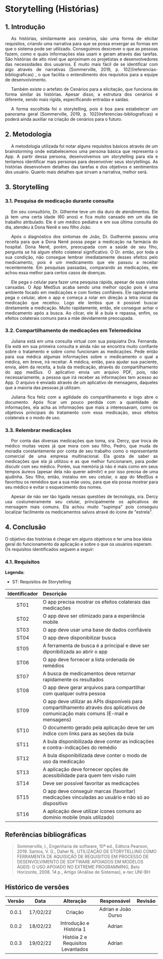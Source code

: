 # Storytelling (Histórias)

## 1. Introdução

<p style="text-indent: 20px; text-align: justify">
As histórias, similarmante aos cenários, são uma forma de elicitar requisitos, criando uma narrativa para que se possa enxergar as formas em que o sistema pode ser utilizado. Conseguimos descrever o que as pessoas fazem, como e quais informações elas usam e geram através das tarefas. São histórias de alto nível que aproximam os projetistas e desenvolvedores das necessidades dos usuários. É muito mais fácil de se identificar com algo através de narrativas [Sommerville, 2019, p. 102](referencias-bibliograficas) , o que facilita o entendimento dos requisitos para a equipe de desenvolvimento.
</p>

<p style="text-indent: 20px; text-align: justify">
Também existe o artefato de Cenários para a elicitação, que funciona de forma similar às histórias. Apesar disso, a estrutura dos cenários é diferente, sendo mais rígida, especificando entradas e saídas.
</p>

<p style="text-indent: 20px; text-align: justify">
A forma escolhida foi o storytelling, pois é boa para estabelecer um panorama geral [Sommerville, 2019, p. 102](referencias-bibliograficas) e poderá ainda auxiliar na criação de cenários para o futuro. 
</p>

## 2. Metodologia

<p style="text-indent: 20px; text-align: justify">
A metodologia utilizada foi notar alguns requisitos básicos através de um brainstorming onde estabelecemos uma persona básica que representa o App. A partir dessa persona, desenvolvemos um storytelling para ela e tentamos identificar mais personas para desenvolver seus storytellings. As histórias desenvolvem detalhes das tarefas e dos objetivos e sentimentos dos usuário. Quanto mais detalhes que sirvam a narrativa, melhor será.
</p>

## 3. Storytelling

### 3.1. Pesquisa de medicação durante consulta

<p style="text-indent: 20px; text-align: justify">
Em seu consultório, Dr. Gilherme teve um dia duro de atendimentos. Ele já tem uma certa idade (60 anos) e fica muito cansado em um dia de trabalho atribulado. Ele é um médico  pediatra e em sua última consulta do dia, atendeu à Dona Nenê e seu filho João.  
</p>

<p style="text-indent: 20px; text-align: justify">
Após o diagnóstico dos sintomas de João, Dr. Guilherme passou uma receita para que a Dona Nenê possa pegar a medicação na farmácia do hospital. Dona Nenê, porém, preocupada com a saúde de seu fiho, pergunta se há algum efeito colateral significativo. O Dr. então, por toda a sua condição, não consegue lembrar imediatamente desses efeitos pelo medicamento, pois é um medicamento que ele passou a receitar recentemente. Em pesquisas passadas, comparando as medicações, ele achou essa melhor para certos casos de doenças.
</p>

<p style="text-indent: 20px; text-align: justify">
Ele pega o celular para fazer uma pesquisa rápida, apesar de suas vistas cansadas. O App MedSus acaba sendo uma melhor opção pois é uma ambiente focado em medicações e com fontes confiáveis. Ele rapidamente pega o celular, abre o app e começa a rolar em direção a letra inicial da medicação que receitou. Logo ele lembra que é possível buscar diretamente a medicação. Muito rapidamente, então, ele consegue achar o medicamento após a busca. Ao clicar, ele lê a bula e repassa, enfim, os efeitos colaterais comuns para a mãe devidamente preocupada.
</p>

### 3.2. Compartilhamento de medicações em Telemedicina

<p style="text-indent: 20px; text-align: justify">
Juliana está em uma consulta virtual com sua psiquiatra Dra. Fernanda. Ela está em sua primeira consulta e ainda não se encontra muito confiante sobre o tratamento e sobre como funcionam as medicações. Pede então para sua médica algumas informações sobre o medicamento o qual a médica, em breve, irá receitar. A médica, então, para ajudar sua paciente, envia, além da receita, a bula da medicação, através do compartilhamento do app medSus. O aplicativo envia um arquivo PDF, pois, não necessariamente, a pessoa que irá receber as informações tem acesso ao App. O arquivo é enviado através de um aplicativo de mensagens, daqueles que a maioria das pessoas já utilizam.
</p>

<p style="text-indent: 20px; text-align: justify">
Juliana fica feliz com a agilidade do compartilhamento e logo abre o documento. Após ficar um pouco perdida com a quantidade de informações, ela acha as informações que mais a interessavam, como os objetivos principais do tratamento com essa medicação, seus efeitos colaterais e o modo de uso.
</p>

### 3.3. Relembrar medicações

<p style="text-indent: 20px; text-align: justify">
Por conta das diversas medicações que toma, sra. Dercy, que troca de médico muitas vezes já que mora com seu filho, Pedro, que muda de moradia constantemente por conta de seu trabalho como o representante comercial de uma empresa multinacional. Ela gosta de saber as medicações que ela já utilizou e as que melhor funcionaram, para poder discutir com seu médico. Porém, sua memória já não é mais como em seus tempos áureos (apesar dela não querer admitir) e por isso precisa de uma ajudinha. Seu filho, então, instalou em seu celular, o app do MedSus e favoritou os remédios que a sua mãe usou, para que ela possa mostrar para seu médico e evitar o esquecimento dos nomes.
</p>
<p style="text-indent: 20px; text-align: justify">
Apesar de não ser tão ligada nessas questões de tecnologia, sra. Dercy usa costumeiramente seu celular, principalmente os aplicativos de mensagem mais comuns. Ela achou muito "supimpa" pois conseguiu localizar facilmente os medicamentos salvos atravé do ícone de "estrela".
</p>

## 4. Conclusão

O objetivo das histórias é chegar em alguns objetivos e ter uma boa ideia geral do funcionamento da aplicação e sobre o que os usuários esperam. Os requisitos identificados seguem a seguir:

### 4.1. Requisitos

**Legenda:**
  - ST: Requisitos de Storytelling

|Identificador|Descrição|
|:-:|:-|
|ST01|O app precisa mostrar os efeitos colaterais das medicações|
|ST02|O app deve ser otimizado para a experiência mobile|
|ST03|O app deve usar uma base de dados confiáveis|
|ST04|O app deve disponibilizar busca|
|ST05|A ferramenta de busca é a principal e deve ser diponibilizada ao abrir o app|
|ST06|O app deve fornecer a lista ordenada de remédios|
|ST07|A busca de medicamentos deve retornar rapidamente os resultados|
|ST08|O app deve gerar arquivos para compartilhar com qualquer outra pessoa|
|ST09|O app deve utilizar as APIs disponíveis para compartilhamento através dos aplicativos de comunicação mais comuns (E-mail e mensagens)|
|ST10|O documento gerado pela aplicação deve ter um índice com links para as seções da bula|
|ST11|A bula disponibilizada deve conter as indicações e contra-indicações do remédio|
|ST12|A bula disponibilizada deve conter o modo de uso da medicação|
|ST13|A aplicação deve fornecer opções de acessibilidade para quem tem visão ruim|
|ST14|Deve ser possível favoritar as medicações|
|ST15|O app deve conseguir marcas (favoritar) medicações vinculadas ao usuário e não só ao dispositivo|
|ST16|A aplicação deve utilizar ícones comuns ao domínio mobile (mais utilizado)|

## Referências bibliográficas

> Sommerville, I., Engenharia de software, 10ª ed., Editora Pearson, 2019.
> Santos, V. G., Daher N., UTILIZAÇÃO DE STORYTELLING COMO FERRAMENTA DE AQUISIÇÃO DE REQUISITOS EM PROCESSO DE DESENVOLVIMENTO DE SOFTWARE APOIADOS EM MODELOS ÁGEIS: O USO APOIADO NO EXTREME PROGRAMMING, Belo Horizonte, 2008. 14 p., Artigo (Análise de Sistemas), e-tec UNI-BH

## Histórico de versões

Versão|Data|Alteração|Responsável|Revisão|
:-:|:-:|:-:|:-:|:-:|
0.0.1|17/02/22|Criação|Adrian e João Durso||
0.0.2|18/02/22|Introdução e História 1|Adrian||
0.0.3|19/02/22|Históia 2 e Requisitos Levantados|Adrian||
